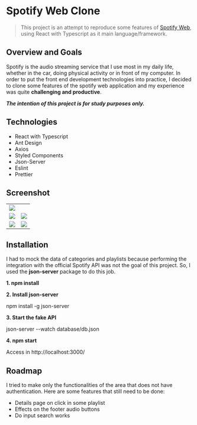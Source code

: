 # Spotify Web Clone
> This project is an attempt to reproduce some features of [Spotify Web](https://open.spotify.com/ "Spotify Web"), using React with Typescript as it main language/framework.

## Overview and Goals

Spotify is the audio streaming service that I use most in my daily life, whether in the car, doing physical activity or in front of my computer. In order to put the front end development technologies into practice, I decided to clone some features of the spotify web application and my experience was quite **challenging and productive**.

***The intention of this project is for study purposes only.***

## Technologies
- React with Typescript
- Ant Design
- Axios
- Styled Components
- Json-Server
- Eslint
- Prettier

## Screenshot

<table>
<tr>
<td colspan="2">
<img src="https://i.ibb.co/FWcs0tj/Captura-de-tela-de-2020-04-22-18-19-48.png" />
</td>
</tr>
<tr>
<td>
  <img src="https://i.ibb.co/WtmHBfd/Captura-de-tela-de-2020-04-22-18-20-05.png" />
  </td>
<td>
  <img src="https://i.ibb.co/k4dWftb/Captura-de-tela-de-2020-04-22-18-20-17.png" />
  </td>
</tr>
<tr>
<td>
  <img src="https://i.ibb.co/y4xZn0Z/Captura-de-tela-de-2020-04-22-18-20-29.png" />
  </td>
<td><img src="https://i.ibb.co/w61xNrn/Captura-de-tela-de-2020-04-22-18-20-45.png" /></td>
</tr>
</table>

## Installation
I had to mock the data of categories and playlists because performing the integration with the official Spotify API was not the goal of this project. So, I used the **json-server** package to do this job.

**1. npm install**

**2.  Install json-server**

npm install -g json-server

**3. Start the fake API**

json-server --watch database/db.json

**4.  npm start**

Access in http://localhost:3000/

## Roadmap

I tried to make only the functionalities of the area that does not have authentication. Here are some features that still need to be done:
- Details page on click in some playlist
- Effects on the footer audio buttons
- Do input search works
